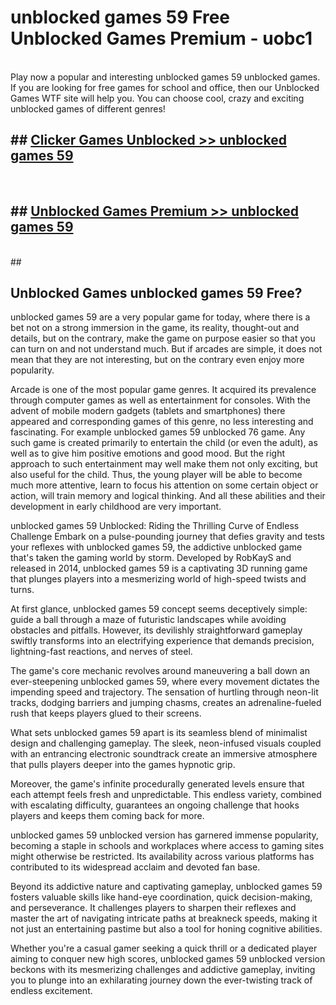 # unblocked games 59  Free Unblocked Games Premium - uobc1 <br>
<br>
Play now a popular and interesting unblocked games 59 unblocked games. If you are looking for free games for school and office, then our Unblocked Games WTF site will help you. You can choose cool, crazy and exciting unblocked games of different genres!


## ##  [Clicker Games Unblocked >> unblocked games 59](http://freeplayer.one?title=unblocked_games_59&ref=UGames)
  <br>

##  ## [Unblocked Games Premium >> unblocked games 59](http://freeplayer.one?title=unblocked_games_59&ref=UGames)
  <br>
  ##



## Unblocked Games unblocked games 59 Free?

unblocked games 59 are a very popular game for today, where there is a bet not on a strong immersion in the game, its reality, thought-out and details, but on the contrary, make the game on purpose easier so that you can turn on and not understand much. But if arcades are simple, it does not mean that they are not interesting, but on the contrary even enjoy more popularity.

Arcade is one of the most popular game genres. It acquired its prevalence through computer games as well as entertainment for consoles. With the advent of mobile modern gadgets (tablets and smartphones) there appeared and corresponding games of this genre, no less interesting and fascinating. For example unblocked games 59 unblocked 76 game. Any such game is created primarily to entertain the child (or even the adult), as well as to give him positive emotions and good mood. But the right approach to such entertainment may well make them not only exciting, but also useful for the child. Thus, the young player will be able to become much more attentive, learn to focus his attention on some certain object or action, will train memory and logical thinking. And all these abilities and their development in early childhood are very important.

unblocked games 59 Unblocked: Riding the Thrilling Curve of Endless Challenge
Embark on a pulse-pounding journey that defies gravity and tests your reflexes with unblocked games 59, the addictive unblocked game that's taken the gaming world by storm. Developed by RobKayS and released in 2014, unblocked games 59 is a captivating 3D running game that plunges players into a mesmerizing world of high-speed twists and turns.

At first glance, unblocked games 59 concept seems deceptively simple: guide a ball through a maze of futuristic landscapes while avoiding obstacles and pitfalls. However, its devilishly straightforward gameplay swiftly transforms into an electrifying experience that demands precision, lightning-fast reactions, and nerves of steel.

The game's core mechanic revolves around maneuvering a ball down an ever-steepening unblocked games 59, where every movement dictates the impending speed and trajectory. The sensation of hurtling through neon-lit tracks, dodging barriers and jumping chasms, creates an adrenaline-fueled rush that keeps players glued to their screens.

What sets unblocked games 59 apart is its seamless blend of minimalist design and challenging gameplay. The sleek, neon-infused visuals coupled with an entrancing electronic soundtrack create an immersive atmosphere that pulls players deeper into the games hypnotic grip.

Moreover, the game's infinite procedurally generated levels ensure that each attempt feels fresh and unpredictable. This endless variety, combined with escalating difficulty, guarantees an ongoing challenge that hooks players and keeps them coming back for more.

unblocked games 59 unblocked version has garnered immense popularity, becoming a staple in schools and workplaces where access to gaming sites might otherwise be restricted. Its availability across various platforms has contributed to its widespread acclaim and devoted fan base.

Beyond its addictive nature and captivating gameplay, unblocked games 59 fosters valuable skills like hand-eye coordination, quick decision-making, and perseverance. It challenges players to sharpen their reflexes and master the art of navigating intricate paths at breakneck speeds, making it not just an entertaining pastime but also a tool for honing cognitive abilities.

Whether you're a casual gamer seeking a quick thrill or a dedicated player aiming to conquer new high scores, unblocked games 59 unblocked version beckons with its mesmerizing challenges and addictive gameplay, inviting you to plunge into an exhilarating journey down the ever-twisting track of endless excitement.